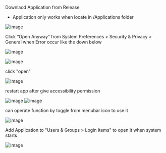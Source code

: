 Downlaod Application from Release
* Application only works when locate in /Applications folder

![image](https://user-images.githubusercontent.com/52348220/150670568-8732b087-95c8-47cf-9efe-2e3cfde28da8.png)


Click “Open Anyway” from System Preferences > Security & Privacy > General when Error occur like the down below

![image](https://user-images.githubusercontent.com/52348220/150670575-84e1b0c8-3c9b-407c-bccd-e6cb548434d5.png)

![image](https://user-images.githubusercontent.com/52348220/150670596-140516e9-377d-4e02-a92d-d623668c1f9a.png)


click "open"

![image](https://user-images.githubusercontent.com/52348220/150670609-d016247d-809f-487e-8cff-7fe3c6655f61.png)


restart app after give accessibility permission

![image](https://user-images.githubusercontent.com/52348220/150670637-b9ee6196-8c9f-4e6c-9861-10b0b8e8710a.png) ![image](https://user-images.githubusercontent.com/52348220/149314729-20718a8f-5b45-4f7b-a6e5-a626f73afdf9.png)


can operate function by toggle from menubar icon to use it

![image](https://user-images.githubusercontent.com/52348220/156359072-208fa9a2-b867-48be-8868-856c0f99106c.png)


Add Application to "Users & Groups > Login Items" to open it when system starts

![image](https://user-images.githubusercontent.com/52348220/150670952-a1d28f8a-77c0-4e08-8a58-a47021aab748.png)


